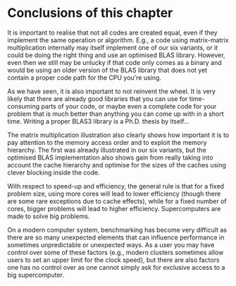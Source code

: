 # Conclusions of this chapter

It is important to realise that not all codes are created equal, even if
they implement the same operation or algorithm. E.g., a code using 
matrix-matrix multiplication internally may itself implement one of our
six variants, or it could be doing the right thing and use an optimised
BLAS library. However, even then we still may be unlucky if that code
only comes as a binary and would be using an older version of the BLAS
library that does not yet contain a proper code path for the CPU you're using.

As we have seen, it is also important to not reinvent the wheel. It is very
likely that there are already good libraries that you can use for time-consuming
parts of your code, or maybe even a complete code for your problem that is
much better than anything you can come up with in a short time. Writing a proper
BLAS3 library is a Ph.D. thesis by itself...

The matrix multiplication illustration also clearly shows how important it is
to pay attention to the memory access order and to exploit the memory hierarchy.
The first was already illustrated in our six variants, but the optimised BLAS
implementation also shows gain from really taking into account the cache
hierarchy and optimise for the sizes of the caches using clever blocking
inside the code. 

With respect to speed-up and efficiency, the general rule is that for a fixed
problem size, using more cores will lead to lower efficiency (though there are
some rare exceptions due to cache effects), while for a fixed number of cores,
bigger problems will lead to higher efficiency. Supercomputers are made to 
solve big problems.

On a modern computer system, benchmarking has become very difficult as there are
so many unexpected elements that can influence performance in sometimes 
unpredictable or unexpected ways. As a user you may have control over some of
these factors (e.g., modern clusters sometimes allow users to set an upper limit
for the clock speed), but there are also factors one has no control over as 
one cannot simply ask for exclusive access to a big supercomputer.
